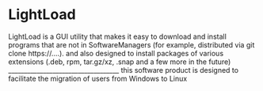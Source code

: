 # LightLoad
LightLoad is a GUI utility that makes it easy to download and install programs that are not in SoftwareManagers (for example, distributed via git clone https://….). and also designed to install packages of various extensions (.deb, rpm, tar.gz/xz, .snap and a few more in the future) ___________________________________ this software product is designed to facilitate the migration of users from Windows to Linux
